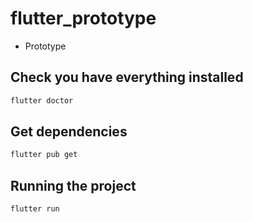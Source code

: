 # flutter_prototype

- Prototype

## Check you have everything installed

```bash
flutter doctor
```

## Get dependencies

```bash
flutter pub get
```

## Running the project

```bash
flutter run
```
